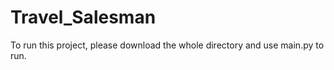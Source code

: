 # Travel_Salesman

To run this project, please download the whole directory and use main.py to run. 